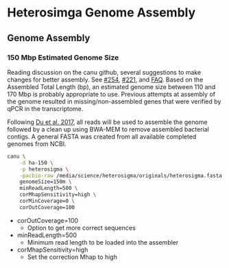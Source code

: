 # Heterosimga Genome Assembly

## Genome Assembly

### 150 Mbp Estimated Genome Size

Reading discussion on the canu github, several suggestions to make changes for better assembly.  See [#254](https://github.com/marbl/canu/issues/254), [#221](https://github.com/marbl/canu/issues/221), and [FAQ](https://canu.readthedocs.io/en/latest/faq.html#my-assembly-continuity-is-not-good-how-can-i-improve-it).  Based on the Assembled Total Length (bp), an estimated genome size between 110 and 170 Mbp is probably appropriate to use.  Previous attempts at assembly of the genome resulted in missing/non-assembled genes that were verified by qPCR in the transcriptome.

Following [Du et al. 2017](https://www.nature.com/articles/ncomms15324), all reads will be used to assemble the genome followed by a clean up using BWA-MEM to remove assembled bacterial contigs.  A general FASTA was created from all available completed genomes from NCBI.

```bash
canu \
	-d ha-150 \
	-p heterosigma \
	-pacbio-raw /media/science/heterosigma/originals/heterosigma.fasta \
	genomeSize=150m \
	minReadLength=500 \
	corMhapSensitivity=high \
	corMinCoverage=0 \
	corOutCoverage=100
```

* corOutCoverage=100
  * Option to get more correct sequences
* minReadLength=500
  * Minimum read length to be loaded into the assembler
* corMhapSensitivity=high
  * Set the correction Mhap to high